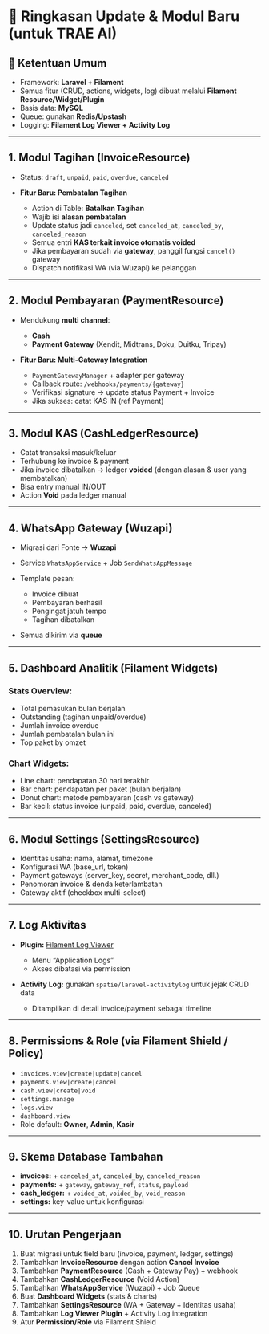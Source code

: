 # 📌 Ringkasan Update & Modul Baru (untuk TRAE AI)

## 🔑 Ketentuan Umum

* Framework: **Laravel + Filament**
* Semua fitur (CRUD, actions, widgets, log) dibuat melalui **Filament Resource/Widget/Plugin**
* Basis data: **MySQL**
* Queue: gunakan **Redis/Upstash**
* Logging: **Filament Log Viewer + Activity Log**

---

## 1. Modul Tagihan (InvoiceResource)

* Status: `draft`, `unpaid`, `paid`, `overdue`, `canceled`
* **Fitur Baru: Pembatalan Tagihan**

  * Action di Table: **Batalkan Tagihan**
  * Wajib isi **alasan pembatalan**
  * Update status jadi `canceled`, set `canceled_at`, `canceled_by`, `canceled_reason`
  * Semua entri **KAS terkait invoice otomatis voided**
  * Jika pembayaran sudah via **gateway**, panggil fungsi `cancel()` gateway
  * Dispatch notifikasi WA (via Wuzapi) ke pelanggan

---

## 2. Modul Pembayaran (PaymentResource)

* Mendukung **multi channel**:

  * **Cash**
  * **Payment Gateway** (Xendit, Midtrans, Doku, Duitku, Tripay)
* **Fitur Baru: Multi-Gateway Integration**

  * `PaymentGatewayManager` + adapter per gateway
  * Callback route: `/webhooks/payments/{gateway}`
  * Verifikasi signature → update status Payment + Invoice
  * Jika sukses: catat KAS IN (ref Payment)

---

## 3. Modul KAS (CashLedgerResource)

* Catat transaksi masuk/keluar
* Terhubung ke invoice & payment
* Jika invoice dibatalkan → ledger **voided** (dengan alasan & user yang membatalkan)
* Bisa entry manual IN/OUT
* Action **Void** pada ledger manual

---

## 4. WhatsApp Gateway (Wuzapi)

* Migrasi dari Fonte → **Wuzapi**
* Service `WhatsAppService` + Job `SendWhatsAppMessage`
* Template pesan:

  * Invoice dibuat
  * Pembayaran berhasil
  * Pengingat jatuh tempo
  * Tagihan dibatalkan
* Semua dikirim via **queue**

---

## 5. Dashboard Analitik (Filament Widgets)

### Stats Overview:

* Total pemasukan bulan berjalan
* Outstanding (tagihan unpaid/overdue)
* Jumlah invoice overdue
* Jumlah pembatalan bulan ini
* Top paket by omzet

### Chart Widgets:

* Line chart: pendapatan 30 hari terakhir
* Bar chart: pendapatan per paket (bulan berjalan)
* Donut chart: metode pembayaran (cash vs gateway)
* Bar kecil: status invoice (unpaid, paid, overdue, canceled)

---

## 6. Modul Settings (SettingsResource)

* Identitas usaha: nama, alamat, timezone
* Konfigurasi WA (base\_url, token)
* Payment gateways (server\_key, secret, merchant\_code, dll.)
* Penomoran invoice & denda keterlambatan
* Gateway aktif (checkbox multi-select)

---

## 7. Log Aktivitas

* **Plugin:** [Filament Log Viewer](https://filamentphp.com/plugins/achyutn-log-viewer)

  * Menu “Application Logs”
  * Akses dibatasi via permission
* **Activity Log:** gunakan `spatie/laravel-activitylog` untuk jejak CRUD data

  * Ditampilkan di detail invoice/payment sebagai timeline

---

## 8. Permissions & Role (via Filament Shield / Policy)

* `invoices.view|create|update|cancel`
* `payments.view|create|cancel`
* `cash.view|create|void`
* `settings.manage`
* `logs.view`
* `dashboard.view`
* Role default: **Owner**, **Admin**, **Kasir**

---

## 9. Skema Database Tambahan

* **invoices:** + `canceled_at`, `canceled_by`, `canceled_reason`
* **payments:** + `gateway`, `gateway_ref`, `status`, `payload`
* **cash\_ledger:** + `voided_at`, `voided_by`, `void_reason`
* **settings:** key-value untuk konfigurasi

---

## 10. Urutan Pengerjaan

1. Buat migrasi untuk field baru (invoice, payment, ledger, settings)
2. Tambahkan **InvoiceResource** dengan action **Cancel Invoice**
3. Tambahkan **PaymentResource** (Cash + Gateway Pay) + webhook
4. Tambahkan **CashLedgerResource** (Void Action)
5. Tambahkan **WhatsAppService** (Wuzapi) + Job Queue
6. Buat **Dashboard Widgets** (stats & charts)
7. Tambahkan **SettingsResource** (WA + Gateway + Identitas usaha)
8. Tambahkan **Log Viewer Plugin** + Activity Log integration
9. Atur **Permission/Role** via Filament Shield

